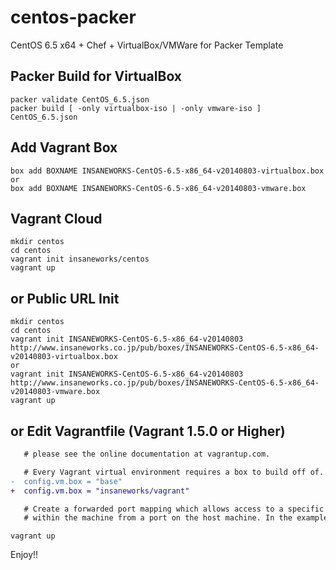 centos-packer
=============

CentOS 6.5 x64 + Chef + VirtualBox/VMWare for Packer Template

## Packer Build for VirtualBox

```
packer validate CentOS_6.5.json
packer build [ -only virtualbox-iso | -only vmware-iso ] CentOS_6.5.json
```

## Add Vagrant Box

```
box add BOXNAME INSANEWORKS-CentOS-6.5-x86_64-v20140803-virtualbox.box
or
box add BOXNAME INSANEWORKS-CentOS-6.5-x86_64-v20140803-vmware.box
```

## Vagrant Cloud

```
mkdir centos
cd centos
vagrant init insaneworks/centos
vagrant up
```


## or Public URL Init

```
mkdir centos
cd centos
vagrant init INSANEWORKS-CentOS-6.5-x86_64-v20140803 http://www.insaneworks.co.jp/pub/boxes/INSANEWORKS-CentOS-6.5-x86_64-v20140803-virtualbox.box
or
vagrant init INSANEWORKS-CentOS-6.5-x86_64-v20140803 http://www.insaneworks.co.jp/pub/boxes/INSANEWORKS-CentOS-6.5-x86_64-v20140803-vmware.box
vagrant up
```

## or Edit Vagrantfile (Vagrant 1.5.0 or Higher)

```diff
   # please see the online documentation at vagrantup.com.

   # Every Vagrant virtual environment requires a box to build off of.
-  config.vm.box = "base"
+  config.vm.box = "insaneworks/vagrant"

   # Create a forwarded port mapping which allows access to a specific port
   # within the machine from a port on the host machine. In the example below,
```

```
vagrant up
```

Enjoy!!
